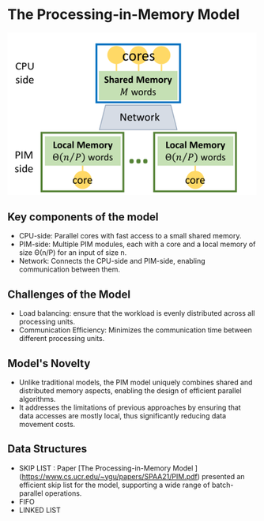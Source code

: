 # The Processing-in-Memory Model

 ![PIM Model](PIM-Model.png)

## Key components of the model
* CPU-side: Parallel cores with fast access to a small shared memory.
* PIM-side: Multiple PIM modules, each with a core and a local memory of size Θ(n/P) for an input of size n.
* Network: Connects the CPU-side and PIM-side, enabling communication between them.

## Challenges of the Model
* Load balancing: ensure that the workload is evenly distributed across all processing units.
* Communication Efficiency: Minimizes the communication time between different processing units.

## Model's Novelty
* Unlike traditional models, the PIM model uniquely combines shared and distributed memory aspects, enabling the design of efficient parallel algorithms.
* It addresses the limitations of previous approaches by ensuring that data accesses are mostly local, thus significantly reducing data movement costs.

## Data Structures
* SKIP LIST : Paper [The Processing-in-Memory Model ] (https://www.cs.ucr.edu/~ygu/papers/SPAA21/PIM.pdf) presented an efficient skip list for the model, supporting a wide range of batch-parallel operations.
* FIFO
* LINKED LIST
